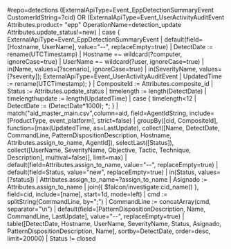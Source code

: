 #repo=detections (ExternalApiType=Event_EppDetectionSummaryEvent CustomerIdString=?cid) OR (ExternalApiType=Event_UserActivityAuditEvent Attributes.product= "epp" OperationName=detection_update Attributes.update_status!=new)
| case {
    ExternalApiType=Event_EppDetectionSummaryEvent
        | default(field=[Hostname, UserName], value="--", replaceEmpty=true)
        | DetectDate := rename(UTCTimestamp)
        | Hostname =~ wildcard(?computer, ignoreCase=true)
        | UserName =~ wildcard(?user, ignoreCase=true)
        | in(Name, values=[?scenario], ignoreCase=true)
        | in(SeverityName, values=[?severity]);
    ExternalApiType=Event_UserActivityAuditEvent
        | UpdatedTime := rename(UTCTimestamp);
}
| CompositeId := Attributes.composite_id
| Status := Attributes.update_status
| timelength := length(DetectDate)
| timelengthupdate := length(UpdatedTime)
| case {
  timelength<12
  | DetectDate := (DetectDate*1000);
  *;
}
| match("aid_master_main.csv",column=aid, field=AgentIdString, include=[ProductType, event_platform], strict=false)
| groupBy([cid, CompositeId], function=[max(UpdatedTime, as=LastUpdate), collect([Name, DetectDate, CommandLine, PatternDispositionDescription, Hostname, Attributes.assign_to_name, AgentId]), selectLast([Status]), collect([UserName, SeverityName, Objective, Tactic, Technique, Description], multival=false)], limit=max)
| default(field=Attributes.assign_to_name, value="--", replaceEmpty=true) 
| default(field=Status, value="new", replaceEmpty=true)
| in(Status, values=[?status])
| Attributes.assign_to_name=?assign_to_name
| Asignado := Attributes.assign_to_name
| join({
    $falcon/investigate:cid_name()
}, field=cid, include=[name], start=1d, mode=left)
| cmd := splitString(CommandLine, by=";")
| CommandLine := concatArray(cmd, separator="\n")
| default(field=[PatternDispositionDescription, Name, CommandLine, LastUpdate], value="--", replaceEmpty=true)
| table([DetectDate, Hostname, UserName, SeverityName, Status, Asignado, PatternDispositionDescription, Name], sortby=DetectDate, order=desc, limit=20000)
| Status != closed